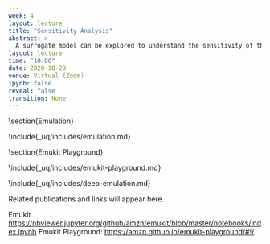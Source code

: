 ```yaml
---
week: 4
layout: lecture
title: "Sensitivity Analysis"
abstract: >
  A surrogate model can be explored to understand the sensitivity of the system. This lecture will review how to perform sensitivity analysis.
layout: lecture
time: "10:00"
date: 2020-10-29
venue: Virtual (Zoom)
ipynb: false
reveal: false
transition: None
---
```



\section{Emulation}

\include{_uq/includes/emulation.md}

\section{Emukit Playground}

\include{_uq/includes/emukit-playground.md}

\include{_uq/includes/deep-emulation.md}

Related publications and links will appear here.

Emukit https://nbviewer.jupyter.org/github/amzn/emukit/blob/master/notebooks/index.ipynb
Emukit Playground: https://amzn.github.io/emukit-playground/#!/
